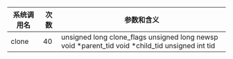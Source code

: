 | 系统调用名 | 次数 | 参数和含义 |
|------------|------|------------|
| clone | 40 | unsigned long clone_flags unsigned long newsp void *parent_tid void *child_tid unsigned int tid |
